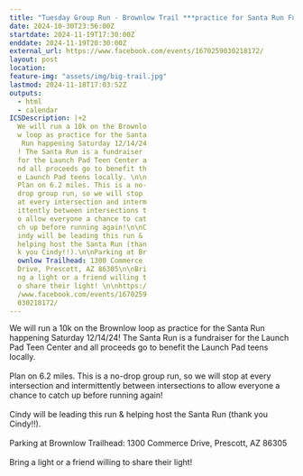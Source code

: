 ```yaml
---
title: "Tuesday Group Run - Brownlow Trail ***practice for Santa Run Fundraiser!***"
date: 2024-10-30T23:56:00Z
startdate: 2024-11-19T17:30:00Z
enddate: 2024-11-19T20:30:00Z
external_url: https://www.facebook.com/events/1670259030218172/
layout: post
location: 
feature-img: "assets/img/big-trail.jpg"
lastmod: 2024-11-18T17:03:52Z
outputs:
  - html
  - calendar
ICSDescription: |+2
  We will run a 10k on the Brownlo  w loop as practice for the Santa   Run happening Saturday 12/14/24  ! The Santa Run is a fundraiser   for the Launch Pad Teen Center a  nd all proceeds go to benefit th  e Launch Pad teens locally. \n\n  Plan on 6.2 miles. This is a no-  drop group run, so we will stop   at every intersection and interm  ittently between intersections t  o allow everyone a chance to cat  ch up before running again!\n\nC  indy will be leading this run &   helping host the Santa Run (than  k you Cindy!!).\n\nParking at Br  ownlow Trailhead: 1300 Commerce   Drive, Prescott, AZ 86305\n\nBri  ng a light or a friend willing t  o share their light! \n\nhttps:/  /www.facebook.com/events/1670259  030218172/
---
```


We will run a 10k on the Brownlow loop as practice for the Santa Run happening Saturday 12/14/24! The Santa Run is a fundraiser for the Launch Pad Teen Center and all proceeds go to benefit the Launch Pad teens locally. <br>
  <br>
  Plan on 6.2 miles. This is a no-drop group run, so we will stop at every intersection and intermittently between intersections to allow everyone a chance to catch up before running again!<br>
  <br>
  Cindy will be leading this run & helping host the Santa Run (thank you Cindy!!).<br>
  <br>
  Parking at Brownlow Trailhead&#58; 1300 Commerce Drive, Prescott, AZ 86305<br>
  <br>
  Bring a light or a friend willing to share their light! <br>
  <br>
  
